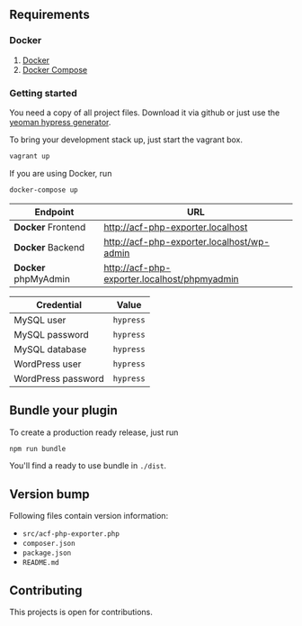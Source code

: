 ## Requirements
### Docker
1. [Docker](https://docker.com)
2. [Docker Compose](https://docs.docker.com/compose/install/)

### Getting started
You need a copy of all project files. Download it via github or just use the
[yeoman hypress generator][generator-hypress].

To bring your development stack up, just start the vagrant box.

```bash
vagrant up
```


If you are using Docker, run
```bash
docker-compose up
```

| Endpoint              | URL                                   |
|---------              | ---                                   |
| **Docker** Frontend   | http://acf-php-exporter.localhost              |
| **Docker** Backend    | http://acf-php-exporter.localhost/wp-admin     |
| **Docker** phpMyAdmin | http://acf-php-exporter.localhost/phpmyadmin   |

| Credential            | Value                                 |
|-----------            | -----                                 |
| MySQL user            | `hypress`                             |
| MySQL password        | `hypress`                             |
| MySQL database        | `hypress`                             |
| WordPress user        | `hypress`                             |
| WordPress password    | `hypress`                             |


## Bundle your plugin
To create a production ready release, just run

```bash
npm run bundle
```
You'll find a ready to use bundle in `./dist`.

## Version bump
Following files contain version information:

- `src/acf-php-exporter.php`
- `composer.json`
- `package.json`
- `README.md`

## Contributing
This projects is open for contributions.

[hypress]: https://github.com/hypress
[generator-hypress]: https://github.com/hypress/generator-hypress
[mkcert]: https://github.com/FiloSottile/mkcert